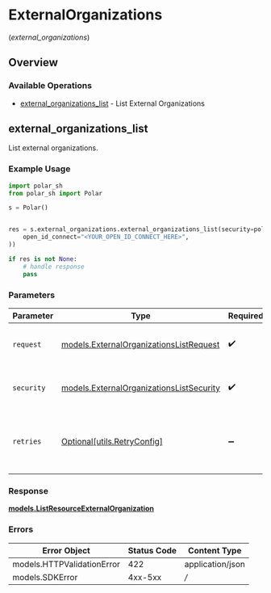 # ExternalOrganizations
(*external_organizations*)

## Overview

### Available Operations

* [external_organizations_list](#external_organizations_list) - List External Organizations

## external_organizations_list

List external organizations.

### Example Usage

```python
import polar_sh
from polar_sh import Polar

s = Polar()


res = s.external_organizations.external_organizations_list(security=polar_sh.ExternalOrganizationsListSecurity(
    open_id_connect="<YOUR_OPEN_ID_CONNECT_HERE>",
))

if res is not None:
    # handle response
    pass

```

### Parameters

| Parameter                                                                                   | Type                                                                                        | Required                                                                                    | Description                                                                                 |
| ------------------------------------------------------------------------------------------- | ------------------------------------------------------------------------------------------- | ------------------------------------------------------------------------------------------- | ------------------------------------------------------------------------------------------- |
| `request`                                                                                   | [models.ExternalOrganizationsListRequest](../../models/externalorganizationslistrequest.md) | :heavy_check_mark:                                                                          | The request object to use for the request.                                                  |
| `security`                                                                                  | [models.ExternalOrganizationsListSecurity](../../externalorganizationslistsecurity.md)      | :heavy_check_mark:                                                                          | The security requirements to use for the request.                                           |
| `retries`                                                                                   | [Optional[utils.RetryConfig]](../../models/utils/retryconfig.md)                            | :heavy_minus_sign:                                                                          | Configuration to override the default retry behavior of the client.                         |

### Response

**[models.ListResourceExternalOrganization](../../models/listresourceexternalorganization.md)**

### Errors

| Error Object               | Status Code                | Content Type               |
| -------------------------- | -------------------------- | -------------------------- |
| models.HTTPValidationError | 422                        | application/json           |
| models.SDKError            | 4xx-5xx                    | */*                        |
